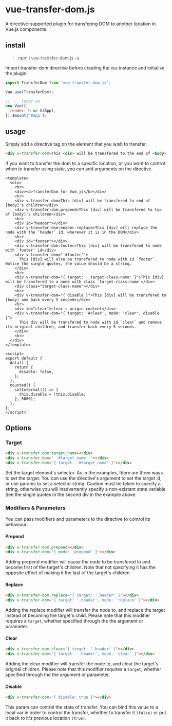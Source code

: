 # vue-transfer-dom.js

A directive-supported plugin for transfering DOM to another location in Vue.js components.

## install

> npm i vue-transfer-dom.js -s

Import transfer-dom directive before creating the `Vue` instance and initialise the plugin:

```js
import TransferDom from 'vue-transfer-dom.js';

Vue.use(TransferDom);

// ... later on
new Vue({
  render: h => h(App),
}).$mount('#app');
```

## usage

Simply add a directive tag on the element that you wish to transfer.

```html
<div v-transfer-dom>This <div> will be transfered to the end of <body>'s children</div>
```

If you want to transfer the dom to a specific location, or you want to control when to transfer using state, you can add arguments on the directive.

```vue
<template>
  <div>
    <hr>
    <div><b>TransferDom for Vue.js</b></div>
    <hr>
    <div v-transfer-dom>This [div] will be transfered to end of [body]'s children</div>
    <div v-transfer-dom.prepend>This [div] will be transfered to top of [body]'s children</div>
    <hr>
    <div id="header"></div>
    <div v-transfer-dom:header.replace>This [div] will replace the node with the `header` id, wherever it is in the DOM</div>
    <hr>
    <div id="footer"></div>
    <div v-transfer-dom:footer>This [div] will be transfered to node with `footer` id</div>
    <div v-transfer-dom="'#footer'">
      This [div] will also be transfered to node with id `footer`. Notice the single quotes, the value should be a string.
    </div>
    <hr>
    <div v-transfer-dom="{ target: '.target-class-name' }">This [div] will be transfered to a node with class `target-class-name`</div>
    <div class="target-class-name"></div>
    <hr>
    <div v-transfer-dom="{ disable }">This [div] will be transfered to [body] and back every 5 seconds</div>
    <hr>
    <div id="clear">clear's origin content</div>
    <div v-transfer-dom="{ target: '#clear', mode: 'clear', disable }">
      This div will be transfered to node with id `clear` and remove its original children, and transfer back every 5 seconds.
    </div>
    <hr>
  </div>
</template>

<script>
export default {
  data() {
    return {
      disable: false,
    };
  },
  mounted() {
    setInterval(() => {
      this.disable = !this.disable;
    }, 5000);
  },
};
</script>
```

## Options

### Target

```html
<div v-transfer-dom:target_name></div>
<div v-transfer-dom=" '#target_name' "></div>
<div v-transfer-dom="{ target: '#target_name' }"></div>
```

Set the target element's selector. As in the examples, there are three ways to set the target. You can use the directive's argument to set the target id, or use params to set a selector string. Caution must be taken to specify a string, otherwise you will inadvertently specify a non-existant state variable. See the single quotes in the second div in the example above.

### Modifiers & Parameters
You can pass modifiers and parameters to the directive to control its behaviour:

#### Prepend

```html
<div v-transfer-dom.prepend></div>
<div v-transfer-dom="{ mode: 'prepend' }"></div>
```

Adding prepend modifier will cause the node to be transfered to and become first of the target's children. Note that not specifying it has the opposite effect of making it the last of the target's children.

#### Replace

```html
<div v-transfer-dom.replace="{ target: '.header' }"></div>
<div v-transfer-dom="{ target: '.header', mode: 'replace' }"></div>
```

Adding the replace modifier will transfer the node to, and replace the target instead of becoming the target's child. Please note that this modifier requires a `target`, whether specified through the the argument or parameter.

#### Clear

```html
<div v-transfer-dom.clear="{ target: '.header' }"></div>
<div v-transfer-dom="{ target: '.header', mode: 'clear' }"></div>
```

Adding the clear modifier will transfer the node to, and clear the target's original children. Please note that this modifier requires a `target`, whether specified through the the argument or parameter.

#### Disable

```html
<div v-transfer-dom="{ disable: true }"></div>
```

This param can control the state of transfer. You can bind this value to a local var in order to control the transfer, whether to transfer it `(false)` or put it back to it's previous location `(true)`.
